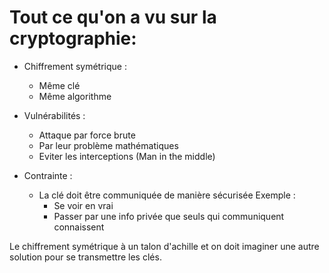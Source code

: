 # Tout ce qu'on a vu sur la cryptographie:

- Chiffrement symétrique : 
  * Même clé
  * Même algorithme
  
- Vulnérabilités : 
  * Attaque par force brute
  * Par leur problème mathématiques
  * Eviter les interceptions (Man in the middle)
  
- Contrainte : 
  * La clé doit être communiquée de manière sécurisée
    Exemple : 
    * Se voir en vrai
    * Passer par une info privée que seuls qui communiquent connaissent
  
Le chiffrement symétrique à un talon d'achille et on doit imaginer une autre solution pour se transmettre les clés. 